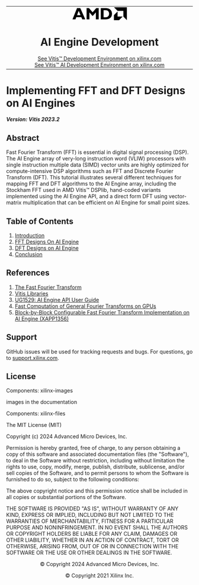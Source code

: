 <!--
Copyright (C) 2024, Advanced Micro Devices, Inc. All rights reserved.
SPDX-License-Identifier: MIT
Author: Mark Rollins
-->
﻿<table class="sphinxhide" width="100%">
 <tr width="100%">
    <td align="center"><img src="https://raw.githubusercontent.com/Xilinx/Image-Collateral/main/xilinx-logo.png" width="30%"/><h1>AI Engine Development</h1>
    <a href="https://www.xilinx.com/products/design-tools/vitis.html">See Vitis™ Development Environment on xilinx.com</br></a>
    <a href="https://www.xilinx.com/products/design-tools/vitis/vitis-ai.html">See Vitis™ AI Development Environment on xilinx.com</a>
    </td>
 </tr>
</table>

# Implementing FFT and DFT Designs on AI Engines

***Version: Vitis 2023.2***

## Abstract
Fast Fourier Transform (FFT) is essential in digital signal processing (DSP). The AI Engine array of
very-long instruction word (VLIW) processors with single instruction multiple data (SIMD) vector
units are highly optimized for compute-intensive DSP algorithms such as FFT and Discrete
Fourier Transform (DFT). This tutorial illustrates several different techniques for
mapping FFT and DFT algorithms to the AI Engine array, including the Stockham FFT used in
AMD Vitis™ DSPlib, hand-coded variants implemented using the AI Engine API, and a direct form
DFT using vector-matrix multiplication that can be efficient on AI Engine for small point sizes.

## Table of Contents

1. [Introduction](md/intro.md#introduction)
2. [FFT Designs On AI Engine](md/fft-aie.md#fft-aie)
3. [DFT Designs on AI Engine](md/dft-aie.md#dfe-aie)
4. [Conclusion](md/conclusion.md#conclusion)

## References

1. [The Fast Fourier Transform](https://ieeexplore.ieee.org/abstract/document/5217220)
2. [Vitis Libraries](https://docs.xilinx.com/r/en-US/Vitis_Libraries/dsp/index.html)
3. [UG1529: AI Engine API User Guide](https://www.xilinx.com/htmldocs/xilinx2023_2/aiengine_api/aie_api/doc/index.html)
4. [Fast Computation of General Fourier Transforms on GPUs](https://ieeexplore.ieee.org/document/4607357)
5. [Block-by-Block Configurable Fast Fourier Transform Implementation on AI Engine (XAPP1356)](https://docs.xilinx.com/r/en-US/xapp1356-fft-ai-engine/Summary)

## Support

GitHub issues will be used for tracking requests and bugs. For questions, go to [support.xilinx.com](http://support.xilinx.com/).

## License

Components: xilinx-images

images in the documentation

Components: xilinx-files

The MIT License (MIT)

Copyright (c) 2024 Advanced Micro Devices, Inc.

Permission is hereby granted, free of charge, to any person obtaining a copy
of this software and associated documentation files (the "Software"), to deal
in the Software without restriction, including without limitation the rights
to use, copy, modify, merge, publish, distribute, sublicense, and/or sell
copies of the Software, and to permit persons to whom the Software is
furnished to do so, subject to the following conditions:

The above copyright notice and this permission notice shall be included in all
copies or substantial portions of the Software.

THE SOFTWARE IS PROVIDED "AS IS", WITHOUT WARRANTY OF ANY KIND, EXPRESS OR
IMPLIED, INCLUDING BUT NOT LIMITED TO THE WARRANTIES OF MERCHANTABILITY,
FITNESS FOR A PARTICULAR PURPOSE AND NONINFRINGEMENT. IN NO EVENT SHALL THE
AUTHORS OR COPYRIGHT HOLDERS BE LIABLE FOR ANY CLAIM, DAMAGES OR OTHER
LIABILITY, WHETHER IN AN ACTION OF CONTRACT, TORT OR OTHERWISE, ARISING FROM,
OUT OF OR IN CONNECTION WITH THE SOFTWARE OR THE USE OR OTHER DEALINGS IN THE
SOFTWARE.

<p class="sphinxhide" align="center">  &copy; Copyright 2024 Advanced Micro Devices, Inc.</p>
<p class="sphinxhide" align="center">  &copy; Copyright 2021 Xilinx Inc.</p>

